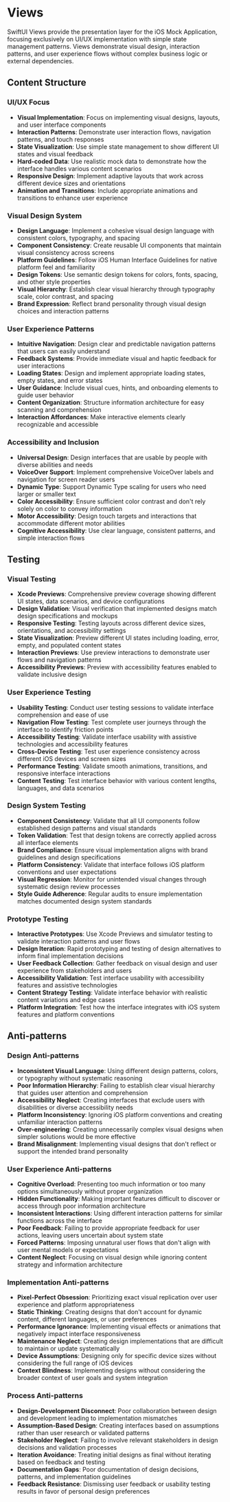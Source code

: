 # Views

SwiftUI Views provide the presentation layer for the iOS Mock Application, focusing exclusively on UI/UX implementation with simple state management patterns. Views demonstrate visual design, interaction patterns, and user experience flows without complex business logic or external dependencies.

## Content Structure

### UI/UX Focus
- **Visual Implementation**: Focus on implementing visual designs, layouts, and user interface components
- **Interaction Patterns**: Demonstrate user interaction flows, navigation patterns, and touch responses
- **State Visualization**: Use simple state management to show different UI states and visual feedback
- **Hard-coded Data**: Use realistic mock data to demonstrate how the interface handles various content scenarios
- **Responsive Design**: Implement adaptive layouts that work across different device sizes and orientations
- **Animation and Transitions**: Include appropriate animations and transitions to enhance user experience

### Visual Design System
- **Design Language**: Implement a cohesive visual design language with consistent colors, typography, and spacing
- **Component Consistency**: Create reusable UI components that maintain visual consistency across screens
- **Platform Guidelines**: Follow iOS Human Interface Guidelines for native platform feel and familiarity
- **Design Tokens**: Use semantic design tokens for colors, fonts, spacing, and other style properties
- **Visual Hierarchy**: Establish clear visual hierarchy through typography scale, color contrast, and spacing
- **Brand Expression**: Reflect brand personality through visual design choices and interaction patterns

### User Experience Patterns
- **Intuitive Navigation**: Design clear and predictable navigation patterns that users can easily understand
- **Feedback Systems**: Provide immediate visual and haptic feedback for user interactions
- **Loading States**: Design and implement appropriate loading states, empty states, and error states
- **User Guidance**: Include visual cues, hints, and onboarding elements to guide user behavior
- **Content Organization**: Structure information architecture for easy scanning and comprehension
- **Interaction Affordances**: Make interactive elements clearly recognizable and accessible

### Accessibility and Inclusion
- **Universal Design**: Design interfaces that are usable by people with diverse abilities and needs
- **VoiceOver Support**: Implement comprehensive VoiceOver labels and navigation for screen reader users
- **Dynamic Type**: Support Dynamic Type scaling for users who need larger or smaller text
- **Color Accessibility**: Ensure sufficient color contrast and don't rely solely on color to convey information
- **Motor Accessibility**: Design touch targets and interactions that accommodate different motor abilities
- **Cognitive Accessibility**: Use clear language, consistent patterns, and simple interaction flows

## Testing

### Visual Testing
- **Xcode Previews**: Comprehensive preview coverage showing different UI states, data scenarios, and device configurations
- **Design Validation**: Visual verification that implemented designs match design specifications and mockups
- **Responsive Testing**: Testing layouts across different device sizes, orientations, and accessibility settings
- **State Visualization**: Preview different UI states including loading, error, empty, and populated content states
- **Interaction Previews**: Use preview interactions to demonstrate user flows and navigation patterns
- **Accessibility Previews**: Preview with accessibility features enabled to validate inclusive design

### User Experience Testing
- **Usability Testing**: Conduct user testing sessions to validate interface comprehension and ease of use
- **Navigation Flow Testing**: Test complete user journeys through the interface to identify friction points
- **Accessibility Testing**: Validate interface usability with assistive technologies and accessibility features
- **Cross-Device Testing**: Test user experience consistency across different iOS devices and screen sizes
- **Performance Testing**: Validate smooth animations, transitions, and responsive interface interactions
- **Content Testing**: Test interface behavior with various content lengths, languages, and data scenarios

### Design System Testing
- **Component Consistency**: Validate that all UI components follow established design patterns and visual standards
- **Token Validation**: Test that design tokens are correctly applied across all interface elements
- **Brand Compliance**: Ensure visual implementation aligns with brand guidelines and design specifications
- **Platform Consistency**: Validate that interface follows iOS platform conventions and user expectations
- **Visual Regression**: Monitor for unintended visual changes through systematic design review processes
- **Style Guide Adherence**: Regular audits to ensure implementation matches documented design system standards

### Prototype Testing
- **Interactive Prototypes**: Use Xcode Previews and simulator testing to validate interaction patterns and user flows
- **Design Iteration**: Rapid prototyping and testing of design alternatives to inform final implementation decisions
- **User Feedback Collection**: Gather feedback on visual design and user experience from stakeholders and users
- **Accessibility Validation**: Test interface usability with accessibility features and assistive technologies
- **Content Strategy Testing**: Validate interface behavior with realistic content variations and edge cases
- **Platform Integration**: Test how the interface integrates with iOS system features and platform conventions

## Anti-patterns

### Design Anti-patterns
- **Inconsistent Visual Language**: Using different design patterns, colors, or typography without systematic reasoning
- **Poor Information Hierarchy**: Failing to establish clear visual hierarchy that guides user attention and comprehension
- **Accessibility Neglect**: Creating interfaces that exclude users with disabilities or diverse accessibility needs
- **Platform Inconsistency**: Ignoring iOS platform conventions and creating unfamiliar interaction patterns
- **Over-engineering**: Creating unnecessarily complex visual designs when simpler solutions would be more effective
- **Brand Misalignment**: Implementing visual designs that don't reflect or support the intended brand personality

### User Experience Anti-patterns
- **Cognitive Overload**: Presenting too much information or too many options simultaneously without proper organization
- **Hidden Functionality**: Making important features difficult to discover or access through poor information architecture
- **Inconsistent Interactions**: Using different interaction patterns for similar functions across the interface
- **Poor Feedback**: Failing to provide appropriate feedback for user actions, leaving users uncertain about system state
- **Forced Patterns**: Imposing unnatural user flows that don't align with user mental models or expectations
- **Content Neglect**: Focusing on visual design while ignoring content strategy and information architecture

### Implementation Anti-patterns
- **Pixel-Perfect Obsession**: Prioritizing exact visual replication over user experience and platform appropriateness
- **Static Thinking**: Creating designs that don't account for dynamic content, different languages, or user preferences
- **Performance Ignorance**: Implementing visual effects or animations that negatively impact interface responsiveness
- **Maintenance Neglect**: Creating design implementations that are difficult to maintain or update systematically
- **Device Assumptions**: Designing only for specific device sizes without considering the full range of iOS devices
- **Context Blindness**: Implementing designs without considering the broader context of user goals and system integration

### Process Anti-patterns
- **Design-Development Disconnect**: Poor collaboration between design and development leading to implementation mismatches
- **Assumption-Based Design**: Creating interfaces based on assumptions rather than user research or validated patterns
- **Stakeholder Neglect**: Failing to involve relevant stakeholders in design decisions and validation processes
- **Iteration Avoidance**: Treating initial designs as final without iterating based on feedback and testing
- **Documentation Gaps**: Poor documentation of design decisions, patterns, and implementation guidelines
- **Feedback Resistance**: Dismissing user feedback or usability testing results in favor of personal design preferences

